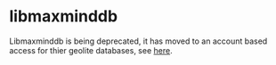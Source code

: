 # libmaxminddb

Libmaxminddb is being deprecated, it has moved to an account based access for thier geolite databases, see [here](https://support.maxmind.com/geolite-legacy-discontinuation-notice/).

